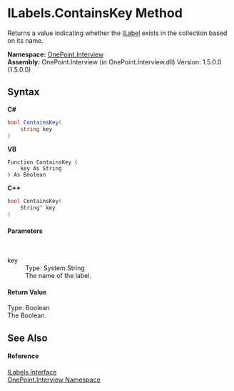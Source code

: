 # ILabels.ContainsKey Method 
 

Returns a value indicating whether the <a href="T_OnePoint_Interview_ILabel">ILabel</a> exists in the collection based on its name.

**Namespace:**&nbsp;<a href="N_OnePoint_Interview">OnePoint.Interview</a><br />**Assembly:**&nbsp;OnePoint.Interview (in OnePoint.Interview.dll) Version: 1.5.0.0 (1.5.0.0)

## Syntax

**C#**<br />
``` C#
bool ContainsKey(
	string key
)
```

**VB**<br />
``` VB
Function ContainsKey ( 
	key As String
) As Boolean
```

**C++**<br />
``` C++
bool ContainsKey(
	String^ key
)
```


#### Parameters
&nbsp;<dl><dt>key</dt><dd>Type: System.String<br />The name of the label.</dd></dl>

#### Return Value
Type: Boolean<br />The Boolean.

## See Also


#### Reference
<a href="T_OnePoint_Interview_ILabels">ILabels Interface</a><br /><a href="N_OnePoint_Interview">OnePoint.Interview Namespace</a><br />